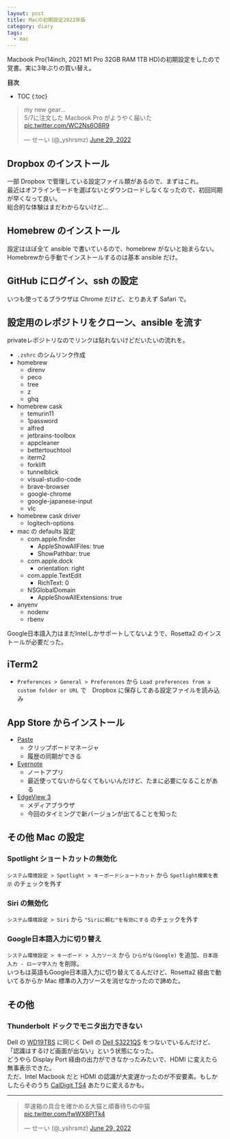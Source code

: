 ```yaml
---
layout: post
title: Macの初期設定2022年版
category: diary
tags:
  - mac
---
```


Macbook Pro(14inch, 2021 M1 Pro 32GB RAM 1TB HD)の初期設定をしたので覚書。実に3年ぶりの買い替え。

**目次**
* TOC
{:toc}


<blockquote class="twitter-tweet"><p lang="ja" dir="ltr">my new gear...<br>5/7に注文した Macbook Pro がようやく届いた <a href="https://t.co/WC2Ns6O8R9">pic.twitter.com/WC2Ns6O8R9</a></p>&mdash; せーい (@_yshrsmz) <a href="https://twitter.com/_yshrsmz/status/1541985863348805633?ref_src=twsrc%5Etfw">June 29, 2022</a></blockquote>

## Dropbox のインストール

一部 Dropbox で管理している設定ファイル類があるので、まずはこれ。  
最近はオフラインモードを選ばないとダウンロードしなくなったので、初回同期が早くなって良い。  
総合的な体験はまだわからないけど…

## Homebrew のインストール

設定はほぼ全て ansible で書いているので、homebrew がないと始まらない。  
Homebrewから手動でインストールするのは基本 ansible だけ。

## GitHub にログイン、ssh の設定

いつも使ってるブラウザは Chrome だけど、とりあえず Safari で。

## 設定用のレポジトリをクローン、ansible を流す

privateレポジトリなのでリンクは貼れないけどだいたいの流れを。

- `.zshrc` のシムリンク作成
- homebrew
  - direnv
  - peco
  - tree
  - z
  - ghq
- homebrew cask
  - temurin11
  - 1password
  - alfred
  - jetbrains-toolbox
  - appcleaner
  - bettertouchtool
  - iterm2
  - forklift
  - tunnelblick
  - visual-studio-code
  - brave-browser
  - google-chrome
  - google-japanese-input
  - vlc
- homebrew cask driver
  - logitech-options
- mac の defaults 設定
  - com.apple.finder
    - AppleShowAllFiles: true
    - ShowPathbar: true
  - com.apple.dock
    - orientation: right
  - com.apple.TextEdit
    - RichText: 0
  - NSGlobalDomain
    - AppleShowAllExtensions: true
- anyenv
  - nodenv
  - rbenv

Google日本語入力はまだIntelしかサポートしてないようで、Rosetta2 のインストールが必要だった。

## iTerm2

- `Preferences > General > Preferences` から `Load preferences from a custom folder or URL` で　Dropbox に保存してある設定ファイルを読み込み

## App Store からインストール

- [Paste](https://apps.apple.com/us/app/paste-clipboard-history-manager/id967805235)
  - クリップボードマネージャ
  - 履歴の同期ができる
- [Evernote](https://apps.apple.com/jp/app/evernote/id406056744)
  - ノートアプリ
  - 最近使ってないからなくてもいいんだけど、たまに必要になることがある
- [EdgeView 3](https://apps.apple.com/app/edgeview-3/id1580323719)
  - メディアブラウザ
  - 今回のタイミングで新バージョンが出てることを知った

## その他 Mac の設定

### Spotlight ショートカットの無効化

`システム環境設定 > Spotlight > キーボードショートカット` から `Spotlight検索を表示` のチェックを外す

### Siri の無効化

`システム環境設定 > Siri` から `"Siriに頼む"を有効にする` のチェックを外す

### Google日本語入力に切り替え

`システム環境設定 > キーボード > 入力ソース` から `ひらがな(Google)` を追加、`日本語入力 - ローマ字入力` を削除。  
いつもは英語もGoogle日本語入力に切り替えてるんだけど、Rosetta2 経由で動いてるからか Mac 標準の入力ソースを消せなかったので諦めた。


## その他

### Thunderbolt ドックでモニタ出力できない

Dell の [WD19TBS](https://amzn.to/3AIT2sk) に同じく Dell の [Dell S3221QS](https://amzn.to/3z8iPcl) をつないでいるんだけど、「認識はするけど画面が出ない」という状態になった。  
どうやら Display Port 経由の出力ができなかったみたいで、HDMI に変えたら無事表示できた。  
ただ、Intel Macbook だと HDMI の認識が大変遅かったのが不安要素。もしかしたらそのうち [CalDigit TS4](http://shop.caldigit.com/jp/TS4-JP) あたりに変えるかも。

---

<blockquote class="twitter-tweet"><p lang="ja" dir="ltr">早速箱の具合を確かめる大猫と順番待ちの中猫 <a href="https://t.co/fwWX8PlTk4">pic.twitter.com/fwWX8PlTk4</a></p>&mdash; せーい (@_yshrsmz) <a href="https://twitter.com/_yshrsmz/status/1541986892350009344?ref_src=twsrc%5Etfw">June 29, 2022</a></blockquote> <script async src="https://platform.twitter.com/widgets.js" charset="utf-8"></script>
